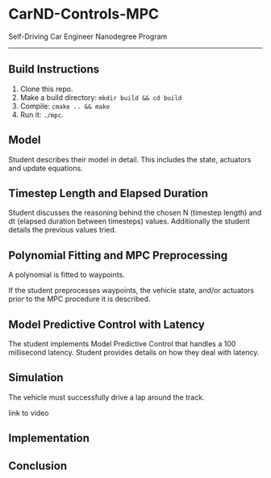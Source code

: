 # CarND-Controls-MPC
Self-Driving Car Engineer Nanodegree Program

---

## Build Instructions

1. Clone this repo.
2. Make a build directory: `mkdir build && cd build`
3. Compile: `cmake .. && make`
4. Run it: `./mpc`.


## Model

Student describes their model in detail.
This includes the state, actuators and update equations.

## Timestep Length and Elapsed Duration

Student discusses the reasoning behind the chosen N (timestep
length) and dt (elapsed duration between timesteps) values.
Additionally the student details the previous values tried.


## Polynomial Fitting and MPC Preprocessing

A polynomial is fitted to waypoints.

If the student preprocesses waypoints, the vehicle state, and/or
actuators prior to the MPC procedure it is described.


## Model Predictive Control with Latency

The student implements Model Predictive Control that handles a 100 millisecond latency.
Student provides details on how they deal with latency.




## Simulation

The vehicle must successfully drive a lap around the track.

link to video



## Implementation


## Conclusion
